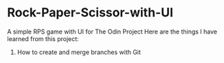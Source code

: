 # Rock-Paper-Scissor-with-UI
A simple RPS game with UI for The Odin Project
Here are the things I have learned from this project:
1. How to create and merge branches with Git